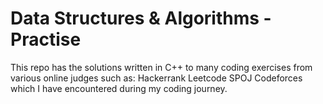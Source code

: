 # Data Structures & Algorithms - Practise
This repo has the solutions written in C++ to many coding exercises from various online judges such as:
Hackerrank
Leetcode
SPOJ
Codeforces 
which I have encountered during my coding journey.
